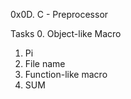 0x0D. C - Preprocessor

Tasks
0. Object-like Macro
1. Pi
2. File name
3. Function-like macro
4. SUM
